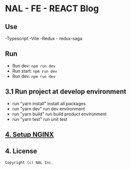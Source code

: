 # NAL - FE - REACT Blog

## Use
 -Typescript
 -Vite
 -Redux - redux-saga

## Run
- Run dev: ```` npm run dev ````
- Run start: ```` npm run dev ````
- Run dev: ```` npm run dev ````

## 3.1 Run project at develop environment

- run "yarn install" install all packages
- run "yarn dev" run dev environment
- run "yarn build" run build product environment
- run "yarn test" run unit test

## [4. Setup NGINX](NGINX_SETUP.md)

## 4. License

```
Copyright (c) NAL Inc.
```

